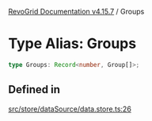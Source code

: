 [RevoGrid Documentation v4.15.7](README.md) / Groups

# Type Alias: Groups

```ts
type Groups: Record<number, Group[]>;
```

## Defined in

[src/store/dataSource/data.store.ts:26](https://github.com/revolist/revogrid/blob/4b66617ba213e84ecc08d523780ce49415de163a/src/store/dataSource/data.store.ts#L26)

